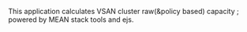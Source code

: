 This application calculates VSAN cluster raw(&policy based) capacity ; powered by MEAN stack tools and ejs.

